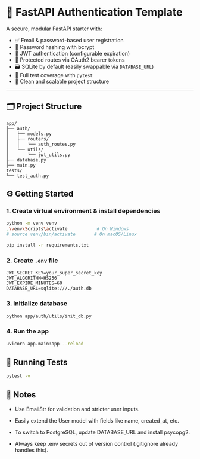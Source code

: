 # 🔐 FastAPI Authentication Template

A secure, modular FastAPI starter with:

- ✅ Email & password-based user registration
- 🔐 Password hashing with bcrypt
- 🪪 JWT authentication (configurable expiration)
- 🔐 Protected routes via OAuth2 bearer tokens
- 🗃️ SQLite by default (easily swappable via `DATABASE_URL`)
- 🧪 Full test coverage with `pytest`
- 🧱 Clean and scalable project structure

---

## 🗂️ Project Structure

```
app/
├── auth/
│   ├── models.py
│   ├── routers/
│   │   └── auth_routes.py
│   └── utils/
│       └── jwt_utils.py
├── database.py
├── main.py
tests/
└── test_auth.py
```

## ⚙️ Getting Started

### 1. Create virtual environment & install dependencies

```bash
python -m venv venv
.\venv\Scripts\activate           # On Windows
# source venv/bin/activate       # On macOS/Linux

pip install -r requirements.txt
```

### 2. Create `.env` file

```env
JWT_SECRET_KEY=your_super_secret_key
JWT_ALGORITHM=HS256
JWT_EXPIRE_MINUTES=60
DATABASE_URL=sqlite:///./auth.db
```

### 3. Initialize database

```bash
python app/auth/utils/init_db.py
```

### 4. Run the app

```bash
uvicorn app.main:app --reload
```

## 🧪 Running Tests

```bash
pytest -v
```

## 📌 Notes

- Use EmailStr for validation and stricter user inputs.

- Easily extend the User model with fields like name, created_at, etc.

- To switch to PostgreSQL, update DATABASE_URL and install psycopg2.

- Always keep .env secrets out of version control (.gitignore already handles this).
